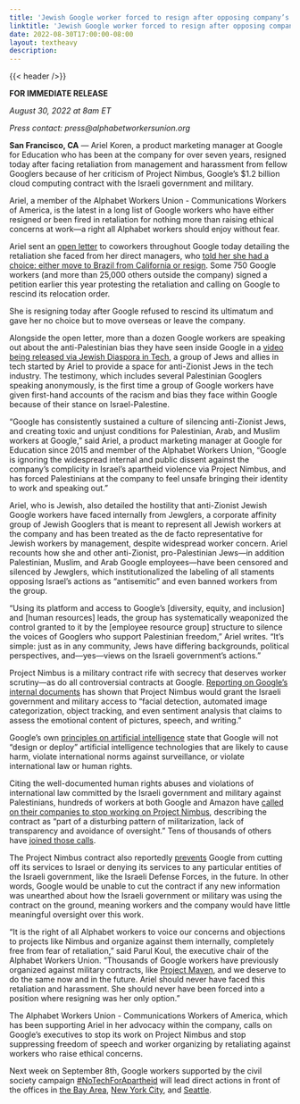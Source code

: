 ```yaml
--- 
title: 'Jewish Google worker forced to resign after opposing company’s $1.2 billion contract with Israel'
linktitle: 'Jewish Google worker forced to resign after opposing company’s $1.2 billion contract with Israel'
date: 2022-08-30T17:00:00-08:00
layout: textheavy
description:
---
```


{{< header />}}

**FOR IMMEDIATE RELEASE**

_August 30, 2022 at 8am ET_

_Press contact: press@alphabetworkersunion.org_

**San Francisco, CA** — Ariel Koren, a product marketing manager at Google for Education who has been at the company for over seven years, resigned today after facing
retaliation from management and harassment from fellow Googlers because of her criticism of Project Nimbus, Google’s $1.2 billion cloud computing contract with the
Israeli government and military.

Ariel, a member of the Alphabet Workers Union - Communications Workers of America, is the latest in a long list of Google workers who have either resigned or been
fired in retaliation for nothing more than raising ethical concerns at work—a right all Alphabet workers should enjoy without fear. 

Ariel sent an [open letter](https://medium.com/@arielkoren/googles-complicity-in-israeli-apartheid-how-google-weaponizes-diversity-to-silence-palestinians-cb41b24ac423)
to coworkers throughout Google today detailing the retaliation she faced from her direct managers, who [told her she had a choice: either move to Brazil from
California or resign](https://www.latimes.com/business/technology/story/2022-03-15/google-project-nimbus-ariel-koren). Some 750 Google workers (and more than
25,000 others outside the company) signed a petition earlier this year protesting the retaliation and calling on Google to rescind its relocation order.

She is resigning today after Google refused to rescind its ultimatum and gave her no choice but to move overseas or leave the company.

Alongside the open letter, more than a dozen Google workers are speaking out about the anti-Palestinian bias they have seen inside Google in
a [video being released via Jewish Diaspora in Tech](https://jewishdiasporatech.org/voices), a group of Jews and allies in tech started by Ariel to provide a
space for anti-Zionist Jews in the tech industry. The testimony, which includes several Palestinian Googlers speaking anonymously, is the first time a group of
Google workers have given first-hand accounts of the racism and bias they face within Google because of their stance on Israel-Palestine. 

“Google has consistently sustained a culture of silencing anti-Zionist Jews, and creating toxic and unjust conditions for Palestinian, Arab, and Muslim workers
at Google,”  said Ariel, a product marketing manager at Google for Education since 2015 and member of the Alphabet Workers Union, “Google is ignoring the
widespread internal and public dissent against the company’s complicity in Israel’s apartheid violence via Project Nimbus, and has forced Palestinians at the
company to feel unsafe bringing their identity to work and speaking out.”

Ariel, who is Jewish, also detailed the hostility that anti-Zionist Jewish Google workers have faced internally from Jewglers, a corporate affinity group of
Jewish Googlers that is meant to represent all Jewish workers at the company and has been treated as the de facto representative for Jewish workers by management,
despite widespread worker concern. Ariel recounts how she and other anti-Zionist, pro-Palestinian Jews—in addition Palestinian, Muslim, and Arab Google
employees—have been censored and silenced by Jewglers, which institutionalized the labeling of all staments opposing Israel’s actions as “antisemitic” and even
banned workers from the group.

“Using its platform and access to Google’s [diversity, equity, and inclusion] and [human resources] leads, the group has systematically weaponized the
control granted to it by the [employee resource group] structure to silence the voices of Googlers who support Palestinian freedom,” Ariel writes. “It’s simple:
just as in any community, Jews have differing backgrounds, political perspectives, and—yes—views on the Israeli government’s actions.”

Project Nimbus is a military contract rife with secrecy that deserves worker scrutiny—as do all controversial contracts at Google.
[Reporting on Google’s internal documents](https://theintercept.com/2022/07/24/google-israel-artificial-intelligence-project-nimbus/) has shown that Project Nimbus
would grant the Israeli government and military access to “facial detection, automated image categorization, object tracking, and even sentiment analysis that claims
to assess the emotional content of pictures, speech, and writing.”

Google’s own [principles on artificial intelligence](http://gle.com/maps/@37.6930304,-122.454016,14z) state that Google will not “design or deploy” artificial
intelligence technologies that are likely to cause harm, violate international norms against surveillance, or violate international law or human rights. 

Citing the well-documented human rights abuses and violations of international law committed by the Israeli government and military against Palestinians, hundreds of
workers at both Google and Amazon have [called on their companies to stop working on Project Nimbus](https://www.theguardian.com/commentisfree/2021/oct/12/google-amazon-workers-condemn-project-nimbus-israeli-military-contract),
describing the contract as “part of a disturbing pattern of militarization, lack of transparency and avoidance of oversight.” Tens of thousands of others
have [joined those calls](https://www.notechforapartheid.com/).

The Project Nimbus contract also reportedly [prevents](https://www.timesofisrael.com/israel-signs-deal-for-cloud-services-with-google-amazon/) Google from cutting
off its services to Israel or denying its services to any particular entities of the Israeli government, like the Israeli Defense Forces, in the future. In other
words, Google would be unable to cut the contract if any new information was unearthed about how the Israeli government or military was using the contract on the
ground, meaning workers and the company would have little meaningful oversight over this work.

“It is the right of all Alphabet workers to voice our concerns and objections to projects like Nimbus and organize against them internally, completely free from
fear of retaliation,” said Parul Koul, the executive chair of the Alphabet Workers Union. “Thousands of Google workers have previously organized against military
contracts, like [Project Maven](https://www.nytimes.com/2018/04/04/technology/google-letter-ceo-pentagon-project.html), and we deserve to do the same now and in the
future. Ariel should never have faced this retaliation and harassment. She should never have been forced into a position where resigning was her only option.” 

The Alphabet Workers Union - Communications Workers of America, which has been supporting Ariel in her advocacy within the company, calls on Google’s executives to
stop its work on Project Nimbus and stop suppressing freedom of speech and worker organizing by retaliating against workers who raise ethical concerns.  

Next week on September 8th, Google workers supported by the civil society campaign [#NoTechForApartheid](https://twitter.com/search?q=%23NoTechForApartheid&src=typed_query)
will lead direct actions in front of the offices in [the Bay Area](https://actionnetwork.org/events/notechforapartheidsf), [New York City](https://actionnetwork.org/events/notechforapartheidnyc),
and [Seattle](https://actionnetwork.org/events/notechforapartheidseattle). 

